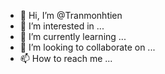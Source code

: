 - 👋 Hi, I’m @Tranmonhtien
- 👀 I’m interested in ...
- 🌱 I’m currently learning ...
- 💞️ I’m looking to collaborate on ...
- 📫 How to reach me ...

<!---
Tranmonhtien/Tranmonhtien is a ✨ special ✨ repository because its `README.md` (this file) appears on your GitHub profile.
You can click the Preview link to take a look at your changes.
--->
